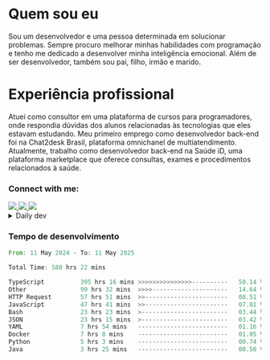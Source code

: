 # Quem sou eu
Sou um desenvolvedor e uma pessoa determinada em solucionar problemas. Sempre procuro melhorar minhas habilidades com programação e tenho me dedicado a desenvolver minha inteligência emocional. Além de ser desenvolvedor, também sou pai, filho, irmão e marido.

# Experiência profissional
Atuei como consultor em uma plataforma de cursos para programadores, onde respondia dúvidas dos alunos relacionadas às tecnologias que eles estavam estudando.
Meu primeiro emprego como desenvolvedor back-end foi na Chat2desk Brasil, plataforma omnichanel de multiatendimento.
Atualmente, trabalho como desenvolvedor back-end na Saúde iD, uma plataforma marketplace que oferece consultas, exames e procedimentos relacionados à saúde.

### Connect with me:
<a href="https://www.linkedin.com/in/theusmoreira" target="_blank" >
<img src="https://img.shields.io/badge/linkedin-%230077B5.svg?&style=for-the-badge&logo=linkedin&logoColor=white ">
</a>
<a href="https://www.instagram.com/matheus.s.moreira/" target="_blank">
<img src="https://img.shields.io/badge/instagram-%23E4405F.svg?&style=for-the-badge&logo=instagram&logoColor=white">
</a>
<a href="mailto:matheussm301@gmail.com"  target="_blank">
<img src="https://img.shields.io/badge/gmail-%23E4405F.svg?&style=for-the-badge&logo=gmail&logoColor=white">
</a>


<details>
  <summary>Daily dev </summary>
<p>
  <a href="https://app.daily.dev/matheussantos"><img src="https://github.com/matheus-santos-moreira/matheus-santos-moreira/blob/master/devcard.svg" width="200" alt="Matheus Santos's Dev Card"/></a>
 </p>
</details>

<h3>Tempo de desenvolvimento</h3>

<!--START_SECTION:waka-->

```rust
From: 11 May 2024 - To: 11 May 2025

Total Time: 580 hrs 22 mins

TypeScript          395 hrs 16 mins >>>>>>>>>>>>>>>----------   58.14 %
Other               99 hrs 32 mins  >>>>---------------------   14.64 %
HTTP Request        57 hrs 51 mins  >>-----------------------   08.51 %
JavaScript          47 hrs 41 mins  >>-----------------------   07.01 %
Bash                23 hrs 23 mins  >------------------------   03.44 %
JSON                23 hrs 15 mins  >------------------------   03.42 %
YAML                7 hrs 54 mins   -------------------------   01.16 %
Docker              7 hrs 8 mins    -------------------------   01.05 %
Python              5 hrs 3 mins    -------------------------   00.74 %
Java                3 hrs 25 mins   -------------------------   00.50 %
```

<!--END_SECTION:waka-->
